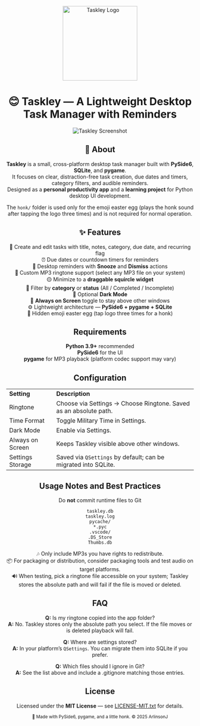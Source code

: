 <p align="center"> <img width="200" alt="Taskley Logo" src="https://github.com/ArlinsonJ/Taskley/Images](https://github.com/ArlinsonJ/Taskley/tree/main/Images/taskley-logo.png"> </p>

<h1 align="center">😊 <strong>Taskley</strong> — A Lightweight Desktop Task Manager with Reminders</h1>

<p align="center"> <img alt="Taskley Screenshot" src="https://raw.githubusercontent.com/ArlinsonJ/Taskley/master/extra/promo/taskley-readme.png"> </p>

<h2 align="center">📝 About</h2>

<p align="center"> <strong>Taskley</strong> is a small, cross-platform desktop task manager built with <strong>PySide6</strong>, <strong>SQLite</strong>, and <strong>pygame</strong>.<br> It focuses on clear, distraction-free task creation, due dates and timers, category filters, and audible reminders.<br> Designed as a <strong>personal productivity app</strong> and a <strong>learning project</strong> for Python desktop UI development. </p>

<p align="center"> The <code>honk/</code> folder is used only for the emoji easter egg (plays the honk sound after tapping the logo three times) and is not required for normal operation. </p>

<h2 align="center">✨ Features</h2>

<p align="center"> 🧾 Create and edit tasks with title, notes, category, due date, and recurring flag<br> ⏰ Due dates or countdown timers for reminders<br> 🔔 Desktop reminders with <strong>Snooze</strong> and <strong>Dismiss</strong> actions<br> 🎵 Custom MP3 ringtone support (select any MP3 file on your system)<br> 🟡 Minimize to a <strong>draggable squircle widget</strong><br> 📁 Filter by <strong>category</strong> or <strong>status</strong> (All / Completed / Incomplete)<br> 🌙 Optional <strong>Dark Mode</strong><br> 📌 <strong>Always on Screen</strong> toggle to stay above other windows<br> ⚙️ Lightweight architecture — <strong>PySide6 + pygame + SQLite</strong><br> 🐣 Hidden emoji easter egg (tap logo three times for a honk) </p>

<h2 align="center">Requirements</h2>

<p align="center"> <strong>Python 3.9+</strong> recommended<br> <strong>PySide6</strong> for the UI<br> <strong>pygame</strong> for MP3 playback (platform codec support may vary) </p>

<h2 align="center">Configuration</h2>

<p align="center"> <table align="center"> <tr><td><strong>Setting</strong></td><td><strong>Description</strong></td></tr> <tr><td>Ringtone</td><td>Choose via Settings → Choose Ringtone. Saved as an absolute path.</td></tr> <tr><td>Time Format</td><td>Toggle Military Time in Settings.</td></tr> <tr><td>Dark Mode</td><td>Enable via Settings.</td></tr> <tr><td>Always on Screen</td><td>Keeps Taskley visible above other windows.</td></tr> <tr><td>Settings Storage</td><td>Saved via <code>QSettings</code> by default; can be migrated into SQLite.</td></tr> </table> </p>

<h2 align="center">Usage Notes and Best Practices</h2>

<p align="center"> Do <strong>not</strong> commit runtime files to Git </p>

<p align="center"> <code>taskley.db</code><br> <code>taskley.log</code><br> <code>pycache/</code><br> <code>*.pyc</code><br> <code>.vscode/</code><br> <code>.DS_Store</code><br> <code>Thumbs.db</code> </p>

<p align="center"> 🎶 Only include MP3s you have rights to redistribute.<br> 📦 For packaging or distribution, consider packaging tools and test audio on target platforms.<br> 🔊 When testing, pick a ringtone file accessible on your system; Taskley stores the absolute path and will fail if the file is moved or deleted. </p>

<h2 align="center">FAQ</h2>

<p align="center"> <strong>Q:</strong> Is my ringtone copied into the app folder?<br> <strong>A:</strong> No. Taskley stores only the absolute path you select. If the file moves or is deleted playback will fail. </p>

<p align="center"> <strong>Q:</strong> Where are settings stored?<br> <strong>A:</strong> In your platform’s <code>QSettings</code>. You can migrate them into SQLite if you prefer. </p>

<p align="center"> <strong>Q:</strong> Which files should I ignore in Git?<br> <strong>A:</strong> See the list above and include a .gitignore matching those entries. </p>

<h2 align="center">License</h2>

<p align="center"> Licensed under the <strong>MIT License</strong> — see <a href="LICENSE-MIT.txt">LICENSE-MIT.txt</a> for details. </p>

<p align="center"><sub>💛 Made with PySide6, pygame, and a little honk. © 2025 ArlinsonJ</sub></p>
